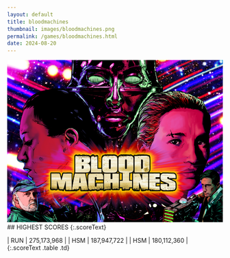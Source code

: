 ```yaml
---
layout: default
title: bloodmachines
thumbnail: images/bloodmachines.png
permalink: /games/bloodmachines.html
date: 2024-08-20
---
```


<img src="../images/bloodmachines.png" class="gameThumbnail img-fluid mx-auto align-middle">
## HIGHEST SCORES
{:.scoreText}

| RUN | 275,173,968 | 
| HSM | 187,947,722 | 
| HSM | 180,112,360 | 
{:.scoreText .table .td}
